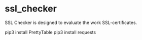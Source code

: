 # ssl_checker
SSL Checker is designed to evaluate the work SSL-certificates.

pip3 install PrettyTable
pip3 install requests

